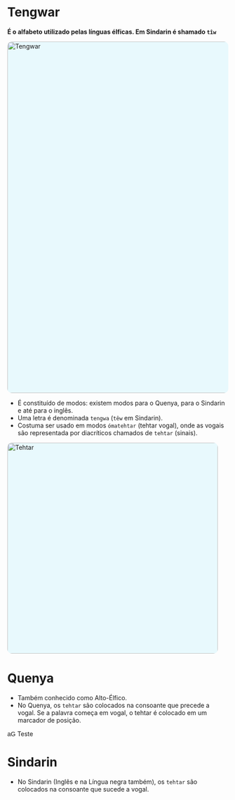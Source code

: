 # Tengwar

**É o alfabeto utilizado pelas línguas élficas. Em Sindarin é shamado `tîw`**

<img src="https://upload.wikimedia.org/wikipedia/commons/3/36/Tengwar_modi2_EN.svg" alt="Tengwar" style="width:50rem; background-color: #E8F9FD; border-radius: 10px; border: 5px #black solid;
"/>

-   É constituído de modos: existem modos para o Quenya, para o Sindarin e até para o inglês.
-   Uma letra é denominada `tengwa` (`têw` em Sindarin).
-   Costuma ser usado em modos `ómatehtar` (tehtar vogal), onde as vogais são representada por diacríticos chamados de `tehtar` (sinais).

<img src="https://upload.wikimedia.org/wikipedia/commons/6/62/Tehtar.png" alt="Tehtar" style="width:30rem; background-color: #E8F9FD; border-radius: 10px; border: 5px #black solid;
"/>

# Quenya

-   Também conhecido como Alto-Élfico.
-   No Quenya, os `tehtar` são colocados na consoante que precede a vogal. Se a palavra começa em vogal, o tehtar é colocado em um marcador de posição.

<span style="font-family: 'Tengwar Annatar', sans-serif;">aG</span> Teste

# Sindarin

-   No Sindarin (Inglês e na Língua negra também), os `tehtar` são colocados na consoante que sucede a vogal.
